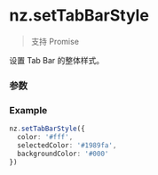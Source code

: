 # nz.setTabBarStyle

> <Icon type="success" /> 支持 Promise

设置 Tab Bar 的整体样式。

### 参数

<Props :data="props" options />

### Example

```ts
nz.setTabBarStyle({
  color: '#fff',
  selectedColor: '#1989fa',
  backgroundColor: '#000'
})
```

<script setup>
const props = [
    {
        name: "color", 
        type: "string",
        default: "",
        required: false, 
        desc: "Tab Bar 的文字颜色，必须是 16 进制格式", 
        version: "0.1.0"
    },
    {
        name: "selectedColor", 
        type: "string",
        default: "",
        required: false, 
        desc: "Tab Bar 的文字选中时的颜色，必须是 16 进制格式", 
        version: "0.1.0"
    },
    {
        name: "backgroundColor", 
        type: "string",
        default: "",
        required: false, 
        desc: "Tab Bar 的背景颜色，必须是 16 进制格式", 
        version: "0.1.0"
    },
    {
        name: "borderStyle", 
        type: "string",
        default: "",
        required: false, 
        desc: "Tab Bar 的上边框线条颜色，只支持 white / black", 
        version: "0.1.0"
    },
]
</script>
